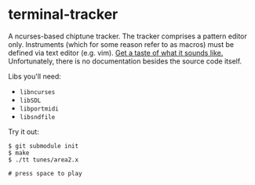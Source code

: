 terminal-tracker
================

A ncurses-based chiptune tracker.
The tracker comprises a pattern editor only.
Instruments (which for some reason refer to as macros) must be defined via text editor (e.g. vim).
[Get a taste of what it sounds like.](https://soundcloud.com/daniel-langner-150098802/r-type-leo-area-2)
Unfortunately, there is no documentation besides the source code itself.

Libs you'll need:
- `libncurses`
- `libSDL`
- `libportmidi`
- `libsndfile`

Try it out:

	$ git submodule init
	$ make
	$ ./tt tunes/area2.x

	# press space to play
